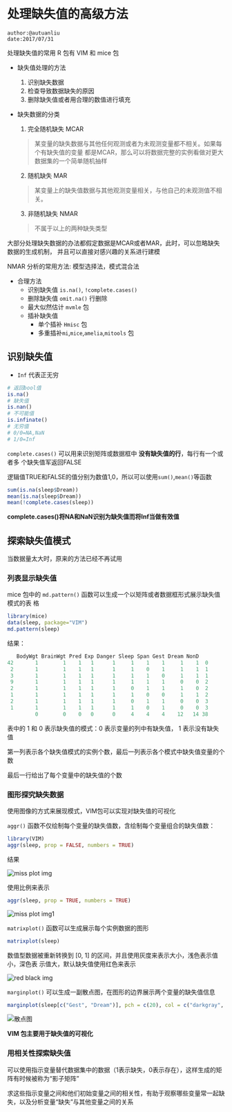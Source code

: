 # 处理缺失值的高级方法

```
author:@autuanliu
date:2017/07/31
```

处理缺失值的常用 R 包有 VIM 和 mice 包

* 缺失值处理的方法
    1. 识别缺失数据
    2. 检查导致数据缺失的原因
    3. 删除缺失值或者用合理的数值进行填充

* 缺失数据的分类
    1. 完全随机缺失 MCAR
    > 某变量的缺失数据与其他任何观测或者为未观测变量都不相关。如果每个有缺失值的变量
    都是MCAR，那么可以将数据完整的实例看做对更大数据集的一个简单随机抽样

    2. 随机缺失 MAR
    > 某变量上的缺失值数据与其他观测变量相关，与他自己的未观测值不相关。

    3. 非随机缺失 NMAR
    > 不属于以上的两种缺失类型

大部分处理缺失数据的办法都假定数据是MCAR或者MAR，此时，可以忽略缺失数据的生成机制，
并且可以直接对感兴趣的关系进行建模

NMAR 分析的常用方法: 模型选择法，模式混合法

* 合理方法
    * 识别缺失值 `is.na()`, `!complete.cases()`
    * 删除缺失值 `omit.na()` 行删除
    * 最大似然估计 `mvmle` 包
    * 插补缺失值
        * 单个插补 `Hmisc` 包
        * 多重插补`mi`,`mice`,`amelia`,`mitools` 包

## 识别缺失值

* `Inf` 代表正无穷

```r
# 返回bool值 
is.na()
# 缺失值
is.nan()
# 不可能值
is.infinate()
# 无穷值
# 0/0=NA,NaN
# 1/0=Inf
```
`complete.cases()` 可以用来识别矩阵或数据框中 **没有缺失值的行**，每行有一个或者多
个缺失值军返回FALSE

逻辑值TRUE和FALSE的值分别为数值1,0，所以可以使用`sum()`,`mean()`等函数

```r
sum(is.na(sleep$Dream))
mean(is.na(sleep$Dream))
mean(!complete.cases(sleep))
```
**complete.cases()将NA和NaN识别为缺失值而将Inf当做有效值**

## 探索缺失值模式

当数据量太大时，原来的方法已经不再试用

### 列表显示缺失值

mice 包中的 `md.pattern()` 函数可以生成一个以矩阵或者数据框形式展示缺失值模式的表
格

```r
library(mice)
data(sleep, package="VIM")
md.pattern(sleep)
```
结果：
```r
   BodyWgt BrainWgt Pred Exp Danger Sleep Span Gest Dream NonD   
42       1        1    1   1      1     1    1    1     1    1  0
 2       1        1    1   1      1     1    0    1     1    1  1
 3       1        1    1   1      1     1    1    0     1    1  1
 9       1        1    1   1      1     1    1    1     0    0  2
 2       1        1    1   1      1     0    1    1     1    0  2
 1       1        1    1   1      1     1    0    0     1    1  2
 2       1        1    1   1      1     0    1    1     0    0  3
 1       1        1    1   1      1     1    0    1     0    0  3
         0        0    0   0      0     4    4    4    12   14 38
```

表中的 1 和 0 表示缺失值的模式：0 表示变量的列中有缺失值， 1 表示没有缺失值

第一列表示各个缺失值模式的实例个数，最后一列表示各个模式中缺失值变量的个数

最后一行给出了每个变量中的缺失值的个数

### 图形探究缺失数据

使用图像的方式来展现模式，VIM包可以实现对缺失值的可视化

`aggr()` 函数不仅绘制每个变量的缺失值数，含绘制每个变量组合的缺失值数：

```r
library(VIM)
aggr(sleep, prop = FALSE, numbers = TRUE)
```

结果

![miss plot img][1]

使用比例来表示

```r
aggr(sleep, prop = TRUE, numbers = TRUE)
```
![miss plot img1][2]

`matrixplot()` 函数可以生成展示每个实例数据的图形

```r
matrixplot(sleep)
```

数值型数据被重新转换到 [0, 1] 的区间，并且使用灰度来表示大小，浅色表示值小，深色表
示值大，默认缺失值使用红色来表示

![red black img][3]

`marginplot()` 可以生成一副散点图，在图形的边界展示两个变量的缺失值信息

```r
marginplot(sleep[c("Gest", "Dream")], pch = c(20), col = c("darkgray", "red", "blue"))
```

![散点图][4]

**VIM 包主要用于缺失值的可视化**

### 用相关性探索缺失值

可以使用指示变量替代数据集中的数据（1表示缺失，0表示存在），这样生成的矩阵有时候被称为“影子矩阵”

求这些指示变量之间和他们初始变量之间的相关性，有助于观察哪些变量常一起缺失，以及分析变量“缺失”与其他变量之间的关系


[1]:http://ooccr4mhp.bkt.clouddn.com/imgs/miss.png
[2]:http://ooccr4mhp.bkt.clouddn.com/imgs/miss1.png
[3]:http://ooccr4mhp.bkt.clouddn.com/imgs/redblack.png
[4]:http://ooccr4mhp.bkt.clouddn.com/imgs/pointImg.png